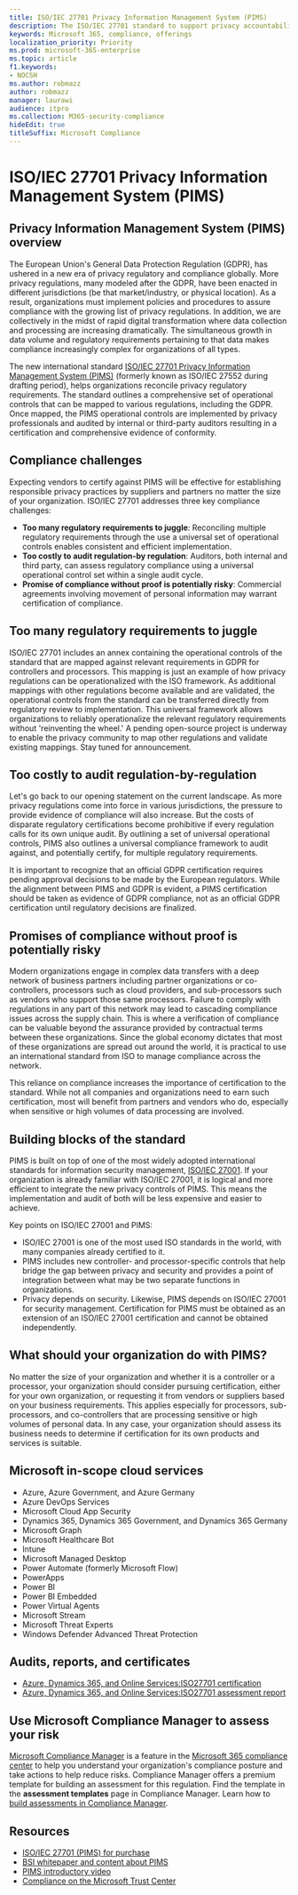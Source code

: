 ```yaml
---
title: ISO/IEC 27701 Privacy Information Management System (PIMS)
description: The ISO/IEC 27701 standard to support privacy accountability and regulatory compliance among controllers and processors within the global data processing supply chain.
keywords: Microsoft 365, compliance, offerings
localization_priority: Priority
ms.prod: microsoft-365-enterprise
ms.topic: article
f1.keywords:
- NOCSH
ms.author: robmazz
author: robmazz
manager: laurawi
audience: itpro
ms.collection: M365-security-compliance
hideEdit: true
titleSuffix: Microsoft Compliance
---
```


# ISO/IEC 27701 Privacy Information Management System (PIMS)

## Privacy Information Management System (PIMS) overview

The European Union's General Data Protection Regulation (GDPR), has ushered in a new era of privacy regulatory and compliance globally. More privacy regulations, many modeled after the GDPR, have been enacted in different jurisdictions (be that market/industry, or physical location). As a result, organizations must implement policies and procedures to assure compliance with the growing list of privacy regulations. In addition, we are collectively in the midst of rapid digital transformation where data collection and processing are increasing dramatically. The simultaneous growth in data volume and regulatory requirements pertaining to that data makes compliance increasingly complex for organizations of all types.

The new international standard [ISO/IEC 27701 Privacy Information Management System (PIMS)](https://www.iso.org/standard/71670.html) (formerly known as ISO/IEC 27552 during drafting period), helps organizations reconcile privacy regulatory requirements. The standard outlines a comprehensive set of operational controls that can be mapped to various regulations, including the GDPR. Once mapped, the PIMS operational controls are implemented by privacy professionals and audited by internal or third-party auditors resulting in a certification and comprehensive evidence of conformity.

## Compliance challenges

Expecting vendors to certify against PIMS will be effective for establishing responsible privacy practices by suppliers and partners no matter the size of your organization. ISO/IEC 27701 addresses three key compliance challenges:

- **Too many regulatory requirements to juggle**: Reconciling multiple regulatory requirements through the use a universal set of operational controls enables consistent and efficient implementation.
- **Too costly to audit regulation-by regulation**: Auditors, both internal and third party, can assess regulatory compliance using a universal operational control set within a single audit cycle.
- **Promise of compliance without proof is potentially risky**: Commercial agreements involving movement of personal information may warrant certification of compliance.

## Too many regulatory requirements to juggle

ISO/IEC 27701 includes an annex containing the operational controls of the standard that are mapped against relevant requirements in GDPR for controllers and processors. This mapping is just an example of how privacy regulations can be operationalized with the ISO framework. As additional mappings with other regulations become available and are validated, the operational controls from the standard can be transferred directly from regulatory review to implementation. This universal framework allows organizations to reliably operationalize the relevant regulatory requirements without 'reinventing the wheel.' A pending open-source project is underway to enable the privacy community to map other regulations and validate existing mappings. Stay tuned for announcement.

## Too costly to audit regulation-by-regulation

Let's go back to our opening statement on the current landscape. As more privacy regulations come into force in various jurisdictions, the pressure to provide evidence of compliance will also increase. But the costs of disparate regulatory certifications become prohibitive if every regulation calls for its own unique audit. By outlining a set of universal operational controls, PIMS also outlines a universal compliance framework to audit against, and potentially certify, for multiple regulatory requirements.

It is important to recognize that an official GDPR certification requires pending approval decisions to be made by the European regulators. While the alignment between PIMS and GDPR is evident, a PIMS certification should be taken as evidence of GDPR compliance, not as an official GDPR certification until regulatory decisions are finalized.

## Promises of compliance without proof is potentially risky

Modern organizations engage in complex data transfers with a deep network of business partners including partner organizations or co-controllers, processors such as cloud providers, and sub-processors such as vendors who support those same processors. Failure to comply with regulations in any part of this network may lead to cascading compliance issues across the supply chain. This is where a verification of compliance can be valuable beyond the assurance provided by contractual terms between these organizations. Since the global economy dictates that most of these organizations are spread out around the world, it is practical to use an international standard from ISO to manage compliance across the network.

This reliance on compliance increases the importance of certification to the standard. While not all companies and organizations need to earn such certification, most will benefit from partners and vendors who do, especially when sensitive or high volumes of data processing are involved.

## Building blocks of the standard

PIMS is built on top of one of the most widely adopted international standards for information security management, [ISO/IEC 27001](offering-iso-27001.md). If your organization is already familiar with ISO/IEC 27001, it is logical and more efficient to integrate the new privacy controls of PIMS. This means the implementation and audit of both will be less expensive and easier to achieve.

Key points on ISO/IEC 27001 and PIMS:

- ISO/IEC 27001 is one of the most used ISO standards in the world, with many companies already certified to it.
- PIMS includes new controller- and processor-specific controls that help bridge the gap between privacy and security and provides a point of integration between what may be two separate functions in organizations.
- Privacy depends on security. Likewise, PIMS depends on ISO/IEC 27001 for security management. Certification for PIMS must be obtained as an extension of an ISO/IEC 27001 certification and cannot be obtained independently.

## What should your organization do with PIMS?

No matter the size of your organization and whether it is a controller or a processor, your organization should consider pursuing certification, either for your own organization, or requesting it from vendors or suppliers based on your business requirements. This applies especially for processors, sub-processors, and co-controllers that are processing sensitive or high volumes of personal data. In any case, your organization should assess its business needs to determine if certification for its own products and services is suitable.

## Microsoft in-scope cloud services

- Azure, Azure Government, and Azure Germany
- Azure DevOps Services
- Microsoft Cloud App Security
- Dynamics 365, Dynamics 365 Government, and Dynamics 365 Germany
- Microsoft Graph
- Microsoft Healthcare Bot
- Intune
- Microsoft Managed Desktop
- Power Automate (formerly Microsoft Flow)
- PowerApps
- Power BI
- Power BI Embedded
- Power Virtual Agents
- Microsoft Stream
- Microsoft Threat Experts
- Windows Defender Advanced Threat Protection

## Audits, reports, and certificates

- [Azure, Dynamics 365, and Online Services:ISO27701 certification](https://aka.ms/azureiso27701cert)
- [Azure, Dynamics 365, and Online Services:ISO27701 assessment report](https://aka.ms/azureiso27701report)

## Use Microsoft Compliance Manager to assess your risk

[Microsoft Compliance Manager](https://docs.microsoft.com/microsoft-365/compliance/compliance-manager) is a feature in the [Microsoft 365 compliance center](microsoft-365-compliance-center.md) to help you understand your organization's compliance posture and take actions to help reduce risks. Compliance Manager offers a premium template for building an assessment for this regulation. Find the template in the **assessment templates** page in Compliance Manager. Learn how to [build assessments in Compliance Manager](compliance-manager-assessments.md).

## Resources

- [ISO/IEC 27701 (PIMS) for purchase](https://www.iso.org/standard/71670.html)
- [BSI whitepaper and content about PIMS](https://www.bsigroup.com/globalassets/localfiles/en-gb/data-protection/bsi_privacy_matters_white_paper-web.pdf)
- [PIMS introductory video](https://www.microsoft.com/videoplayer/embed/RE3uaQJ)
- [Compliance on the Microsoft Trust Center](https://www.microsoft.com/trust-center/compliance/compliance-overview)
